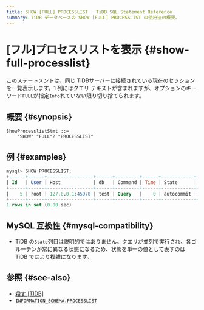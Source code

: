 ```yaml
---
title: SHOW [FULL] PROCESSLIST | TiDB SQL Statement Reference
summary: TiDB データベースの SHOW [FULL] PROCESSLIST の使用法の概要。
---
```


# [フル]プロセスリストを表示 {#show-full-processlist}

このステートメントは、同じ TiDBサーバーに接続されている現在のセッションを一覧表示します。1 列にはクエリ テキストが含まれますが、オプションのキーワード`FULL`が指定`Info`れていない限り切り捨てられます。

## 概要 {#synopsis}

```ebnf+diagram
ShowProcesslistStmt ::=
    "SHOW" "FULL"? "PROCESSLIST"
```

## 例 {#examples}

```sql
mysql> SHOW PROCESSLIST;
+------+------+-----------------+------+---------+------+------------+------------------+
| Id   | User | Host            | db   | Command | Time | State      | Info             |
+------+------+-----------------+------+---------+------+------------+------------------+
|    5 | root | 127.0.0.1:45970 | test | Query   |    0 | autocommit | SHOW PROCESSLIST |
+------+------+-----------------+------+---------+------+------------+------------------+
1 rows in set (0.00 sec)
```

## MySQL 互換性 {#mysql-compatibility}

-   TiDB の`State`列目は説明的ではありません。クエリが並列で実行され、各ゴルーチンが常に異なる状態になるため、状態を単一の値として表すのは TiDB ではより複雑になります。

## 参照 {#see-also}

-   [殺す [TIDB]](/sql-statements/sql-statement-kill.md)
-   [`INFORMATION_SCHEMA.PROCESSLIST`](/information-schema/information-schema-processlist.md)
